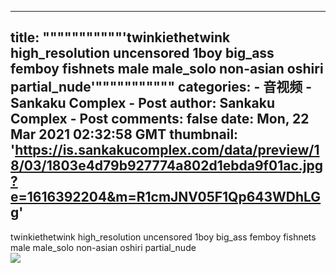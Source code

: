 
---
title: """""""""""'twinkiethetwink high_resolution uncensored 1boy big_ass femboy fishnets male male_solo non-asian oshiri partial_nude'"""""""""""
categories: 
    - 音视频
    - Sankaku Complex - Post
author: Sankaku Complex - Post
comments: false
date: Mon, 22 Mar 2021 02:32:58 GMT
thumbnail: 'https://is.sankakucomplex.com/data/preview/18/03/1803e4d79b927774a802d1ebda9f01ac.jpg?e=1616392204&m=R1cmJNV05F1Qp643WDhLGg'
---

<div>   
twinkiethetwink high_resolution uncensored 1boy big_ass femboy fishnets male male_solo non-asian oshiri partial_nude<br> <div xmlns="http://www.w3.org/1999/xhtml"> <a title="twinkiethetwink high_resolution uncensored 1boy big_ass femboy fishnets male male_solo non-asian oshiri partial_nude" target="_blank" href="https://idol.sankakucomplex.com/post/show/767947"> <img src="https://is.sankakucomplex.com/data/preview/18/03/1803e4d79b927774a802d1ebda9f01ac.jpg?e=1616392204&m=R1cmJNV05F1Qp643WDhLGg" referrerpolicy="no-referrer"> </a> </div>   
</div>
            